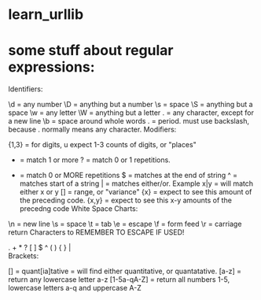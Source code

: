 # learn_urllib
# some stuff about regular expressions:
Identifiers:

\d = any number
\D = anything but a number
\s = space
\S = anything but a space
\w = any letter
\W = anything but a letter
. = any character, except for a new line
\b = space around whole words
\. = period. must use backslash, because . normally means any character.
Modifiers:

{1,3} = for digits, u expect 1-3 counts of digits, or "places"
+ = match 1 or more
? = match 0 or 1 repetitions.
* = match 0 or MORE repetitions
$ = matches at the end of string
^ = matches start of a string
| = matches either/or. Example x|y = will match either x or y
[] = range, or "variance"
{x} = expect to see this amount of the preceding code.
{x,y} = expect to see this x-y amounts of the precedng code
White Space Charts:

\n = new line
\s = space
\t = tab
\e = escape
\f = form feed
\r = carriage return
Characters to REMEMBER TO ESCAPE IF USED!

. + * ? [ ] $ ^ ( ) { } | \
Brackets:

[] = quant[ia]tative = will find either quantitative, or quantatative.
[a-z] = return any lowercase letter a-z
[1-5a-qA-Z] = return all numbers 1-5, lowercase letters a-q and uppercase A-Z